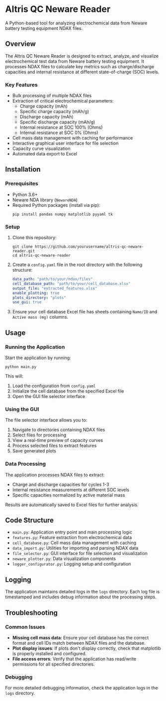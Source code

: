 # Altris QC Neware Reader

A Python-based tool for analyzing electrochemical data from Neware battery testing equipment NDAX files.

## Overview

The Altris QC Neware Reader is designed to extract, analyze, and visualize electrochemical test data from Neware battery testing equipment. It processes NDAX files to calculate key metrics such as charge/discharge capacities and internal resistance at different state-of-charge (SOC) levels.

### Key Features

- Bulk processing of multiple NDAX files
- Extraction of critical electrochemical parameters:
  - Charge capacity (mAh)
  - Specific charge capacity (mAh/g)
  - Discharge capacity (mAh)
  - Specific discharge capacity (mAh/g)
  - Internal resistance at SOC 100% (Ohms)
  - Internal resistance at SOC 0% (Ohms)
- Cell mass data management with caching for performance
- Interactive graphical user interface for file selection
- Capacity curve visualization
- Automated data export to Excel

## Installation

### Prerequisites

- Python 3.6+
- Neware NDA library (`NewareNDA`)
- Required Python packages (install via pip):
  ```
  pip install pandas numpy matplotlib pyyaml tk
  ```

### Setup

1. Clone this repository:
   ```
   git clone https://github.com/yourusername/altris-qc-neware-reader.git
   cd altris-qc-neware-reader
   ```

2. Create a `config.yaml` file in the root directory with the following structure:
   ```yaml
   data_path: "path/to/your/ndax/files"
   cell_database_path: "path/to/your/cell_database.xlsx"
   output_file: "extracted_features.xlsx"
   enable_plotting: true
   plots_directory: "plots"
   use_gui: true
   ```

3. Ensure your cell database Excel file has sheets containing `Name/ID` and `Active mass (mg)` columns.

## Usage

### Running the Application

Start the application by running:

```
python main.py
```

This will:
1. Load the configuration from `config.yaml`
2. Initialize the cell database from the specified Excel file
3. Open the GUI file selector interface

### Using the GUI

The file selector interface allows you to:

1. Navigate to directories containing NDAX files
2. Select files for processing
3. View a real-time preview of capacity curves
4. Process selected files to extract features
5. Save generated plots

### Data Processing

The application processes NDAX files to extract:
- Charge and discharge capacities for cycles 1-3
- Internal resistance measurements at different SOC levels
- Specific capacities normalized by active material mass

Results are automatically saved to Excel files for further analysis.

## Code Structure

- `main.py`: Application entry point and main processing logic
- `features.py`: Feature extraction from electrochemical data
- `cell_database.py`: Cell mass data management with caching
- `data_import.py`: Utilities for importing and parsing NDAX data
- `file_selector.py`: GUI interface for file selection and visualization
- `neware_plotter.py`: Data visualization components
- `logger_configurator.py`: Logging setup and configuration

## Logging

The application maintains detailed logs in the `logs` directory. Each log file is timestamped and includes debug information about the processing steps.

## Troubleshooting

### Common Issues

- **Missing cell mass data**: Ensure your cell database has the correct format and cell IDs match between NDAX files and the database.
- **Plot display issues**: If plots don't display correctly, check that matplotlib is properly installed and configured.
- **File access errors**: Verify that the application has read/write permissions for all specified directories.

### Debugging

For more detailed debugging information, check the application logs in the `logs` directory.